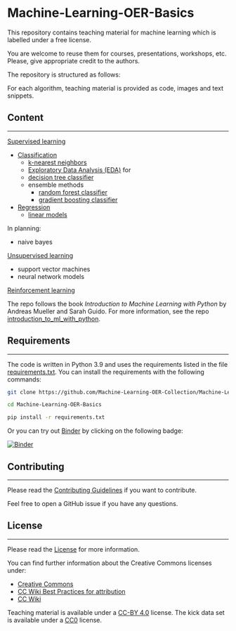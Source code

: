 # Machine-Learning-OER-Basics
This repository contains teaching material for machine learning which is labelled under a free license.

You are welcome to reuse them for courses, presentations, workshops, etc.  
Please, give appropriate credit to the authors.

The repository is structured as follows:

For each algorithm, teaching material is provided as code, images and text snippets.

## Content
---
[Supervised learning](/supervised_learning/)
  * [Classification](/supervised_learning/classification/) 
    * [k-nearest neighbors](/supervised_learning/classification/k_nearest_neighbors/)
    * [Exploratory Data Analysis (EDA)](/supervised_learning/Exploratory_data_analysis_code.ipynb) for
    * [decision tree classifier](/supervised_learning/classification/decision_tree/)
    * ensemble methods
      * [random forest classifier](/supervised_learning/classification/ensemble_methods/random_forest/)
      * [gradient boosting classifier](/supervised_learning/classification/ensemble_methods/boosting/)
  * [Regression](/supervised_learning/regression/)
    * [linear models](/supervised_learning/regression/linear_models/linear_regression/)

In planning:

* naive bayes

[Unsupervised learning](/unsupervised_learning/)

* support vector machines
* neural network models

[Reinforcement learning](/reinforcement_learning/)


The repo follows the book _Introduction to Machine Learning with Python_ by Andreas Mueller and Sarah Guido.
For more information, see the repo [introduction_to_ml_with_python](https://github.com/amueller/introduction_to_ml_with_python).

## Requirements 
---

The code is written in Python 3.9 and uses the requirements listed in the file [requirements.txt](#requirements).
You can install the requirements with the following commands:

```bash
git clone https://github.com/Machine-Learning-OER-Collection/Machine-Learning-OER-Basics

cd Machine-Learning-OER-Basics

pip install -r requirements.txt
```

Or you can try out [Binder](https://mybinder.readthedocs.io/en/latest/) by clicking on the following badge:

[![Binder](https://mybinder.org/badge_logo.svg)](https://mybinder.org/v2/gh/Machine-Learning-OER-Collection/Machine-Learning-OER-Basics/HEAD)

## Contributing 
---
Please read the [Contributing Guidelines](/CONTRIBUTING.md) if you want to contribute.

Feel free to open a GitHub issue if you have any questions. 


## License
---
Please read the [License](/Machine-Learning-OER-Basics-main/License.md) for more information.

You can find further information about the Creative Commons licenses under:
* [Creative Commons](https://creativecommons.org/)
* [CC Wiki Best Practices for attribution](https://wiki.creativecommons.org/wiki/Best_practices_for_attribution) 
* [CC Wiki](https://wiki.creativecommons.org/)

Teaching material is available under a [CC-BY 4.0](https://creativecommons.org/licenses/by/4.0/deed.en) license. 
The kick data set is available under a [CC0](https://creativecommons.org/publicdomain/zero/1.0/) license.
